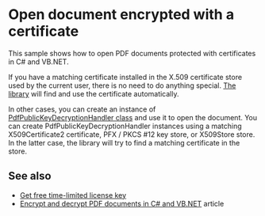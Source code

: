 # Open document encrypted with a certificate 
This sample shows how to open PDF documents protected with certificates in C# and VB.NET.

If you have a matching certificate installed in the X.509 certificate store used by the current user, there is no need to do anything special. [The library](https://bitmiracle.com/pdf-library/) will find and use the certificate automatically. 

In other cases, you can create an instance of [PdfPublicKeyDecryptionHandler class](https://bitmiracle.com/pdf-library/help/pdfpublickeydecryptionhandler.html) and use it to open the document. You can create PdfPublicKeyDecryptionHandler instances using a matching X509Certificate2 certificate, PFX / PKCS #12 key store, or X509Store store. In the latter case, the library will try to find a matching certificate in the store.

## See also
* [Get free time-limited license key](https://bitmiracle.com/pdf-library/download-pdf-library.aspx)
* [Encrypt and decrypt PDF documents in C# and VB.NET](https://bitmiracle.com/pdf-library/passwords-and-security.aspx) article
